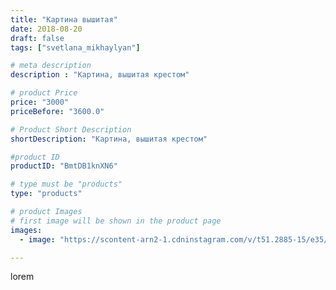 ```yaml
---
title: "Картина вышитая"
date: 2018-08-20
draft: false
tags: ["svetlana_mikhaylyan"]

# meta description
description : "Картина, вышитая крестом"

# product Price
price: "3000"
priceBefore: "3600.0"

# Product Short Description
shortDescription: "Картина, вышитая крестом"

#product ID
productID: "BmtDB1knXN6"

# type must be "products"
type: "products"

# product Images
# first image will be shown in the product page
images:
  - image: "https://scontent-arn2-1.cdninstagram.com/v/t51.2885-15/e35/38876738_258877771402497_310773929343975424_n.jpg?tp=1&_nc_ht=scontent-arn2-1.cdninstagram.com&_nc_cat=109&_nc_ohc=YQ9Afvx8lI4AX9CJe_Z&oh=d42cc031618932ba8bf2bbb73bab5d16&oe=60732972&ig_cache_key=MTg1MDE0ODM0MjMwMDc2NzA5OA%3D%3D.2"

---
```

lorem
